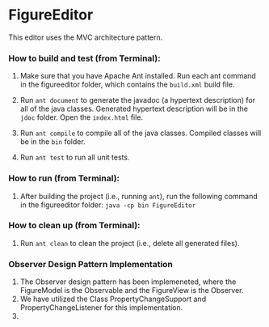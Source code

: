 # FigureEditor
This editor uses the MVC architecture pattern.

### How to build and test (from Terminal):

1. Make sure that you have Apache Ant installed. Run each ant command in the figureeditor folder, which contains the `build.xml` build file.

2. Run `ant document` to generate the javadoc (a hypertext description) for all of the java classes. Generated hypertext description will be in the `jdoc` folder. Open the `index.html` file. 

3. Run `ant compile` to compile all of the java classes. Compiled classes will be in the `bin` folder.

4. Run `ant test` to run all unit tests.

### How to run (from Terminal):

1. After building the project (i.e., running `ant`), run the following command in the figureeditor folder:
   `java -cp bin FigureEditor`

### How to clean up (from Terminal):

1. Run `ant clean` to clean the project (i.e., delete all generated files).

### Observer Design Pattern Implementation
1. The Observer design pattern has been implemeneted, where the FigureModel is the Observable and the FigureView is the Observer.
2. We have utilized the Class PropertyChangeSupport and PropertyChangeListener for this implementation.
3. 